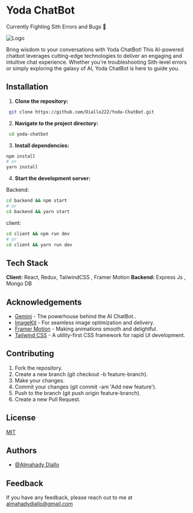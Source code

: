 # Yoda ChatBot

Currently Fighting Sith Errors and Bugs :construction:

![Logo](https://preview.redd.it/bnv0jyxlm8j71.png?auto=webp&s=02716b93a0bedca7eeab845cede506e7aff2b646)

Bring wisdom to your conversations with Yoda ChatBot! This AI-powered chatbot leverages cutting-edge technologies to deliver an engaging and intuitive chat experience. Whether you're troubleshooting Sith-level errors or simply exploring the galaxy of AI, Yoda ChatBot is here to guide you.

## Installation

1. **Clone the repository:**

```bash
 git clone https://github.com/Diallo222/Yoda-ChatBot.git
```

2. **Navigate to the project directory:**

```bash
 cd yoda-chatbot
```

3. **Install dependencies:**

```bash
npm install
# or
yarn install
```

4. **Start the development server:**

Backend:

```bash
cd backend && npm start
# or
cd backend && yarn start
```

client:

```bash
cd client && npm run dev
# or
cd client && yarn run dev
```

## Tech Stack

**Client:** React, Redux, TailwindCSS , Framer Motion
**Backend:** Express Js , Mongo DB

## Acknowledgements

- [Gemini](https://ai.google.dev/gemini-api/) - The powerhouse behind the AI ChatBot..
- [ImageKit](https://imagekit.io/) - For seamless image optimization and delivery.
- [Framer Motion](https://www.framer.com/motion/) - Making animations smooth and delightful.
- [Tailwind CSS](https://tailwindcss.com/) - A utility-first CSS framework for rapid UI development.

## Contributing

1. Fork the repository.
2. Create a new branch (git checkout -b feature-branch).
3. Make your changes.
4. Commit your changes (git commit -am 'Add new feature').
5. Push to the branch (git push origin feature-branch).
6. Create a new Pull Request.

## License

[MIT](https://choosealicense.com/licenses/mit/)

## Authors

- [@Almahady Diallo](https://github.com/Diallo222/)

## Feedback

If you have any feedback, please reach out to me at almahadydiallo@gmail.com
